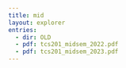 ```yaml
---
title: mid
layout: explorer
entries:
  - dir: OLD
  - pdf: tcs201_midsem_2022.pdf
  - pdf: tcs201_midsem_2023.pdf
---
```

